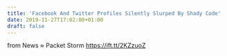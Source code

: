 ```yaml
---
title: 'Facebook And Twitter Profiles Silently Slurped By Shady Code'
date: 2019-11-27T17:02:00+01:00
draft: false
---
```


  
  
from News ≈ Packet Storm https://ift.tt/2KZzuoZ